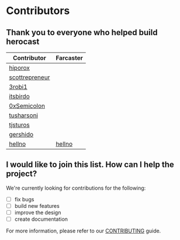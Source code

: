 # Contributors

## Thank you to everyone who helped build herocast

| Contributor                                         | Farcaster                             |
| --------------------------------------------------- | ------------------------------------- |
| [hiporox](https://github.com/hiporox)               |                                       |
| [scottrepreneur](https://github.com/scottrepreneur) |                                       |
| [3robi1](https://github.com/3robi1)                 |                                       |
| [itsbirdo](https://github.com/itsbirdo)             |                                       |
| [0xSemicolon](https://github.com/0xSemicolon)       |                                       |
| [tusharsoni](https://github.com/tusharsoni)         |                                       |
| [tjsturos](https://github.com/tjsturos)             |                                       |
| [gershido](https://github.com/gershido)             |                                       |
| [hellno](https://github.com/hellno)                 | [hellno](https://warpcast.com/hellno) |

## I would like to join this list. How can I help the project?

We're currently looking for contributions for the following:

- [ ] fix bugs
- [ ] build new features
- [ ] improve the design
- [ ] create documentation

For more information, please refer to our [CONTRIBUTING](CONTRIBUTING.md) guide.
